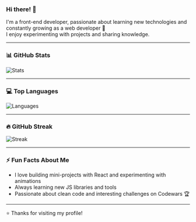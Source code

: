 ### Hi there! 👋

I'm a front-end developer, passionate about learning new technologies and constantly growing as a web developer 🚀  
I enjoy experimenting with projects and sharing knowledge.

---

### 📊 GitHub Stats

![Stats](https://github-readme-stats.vercel.app/api?username=shunichkaa&show_icons=true&theme=radical)

---

### 💻 Top Languages

![Languages](https://github-readme-stats.vercel.app/api/top-langs/?username=shunichkaa&layout=compact&theme=radical&hide=c%2B%2B)

---

### 🔥 GitHub Streak

![Streak](https://github-readme-streak-stats.herokuapp.com/?user=shunichkaa&theme=radical)

---

### ⚡ Fun Facts About Me

- I love building mini-projects with React and experimenting with animations  
- Always learning new JS libraries and tools  
- Passionate about clean code and interesting challenges on Codewars 🏆  

---

⭐ Thanks for visiting my profile!
